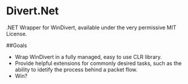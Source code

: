 # Divert.Net

.NET Wrapper for WinDivert, available under the very permissive MIT License. 

##Goals

 - Wrap WinDivert in a fully managed, easy to use CLR library.
 - Provide helpful extensions for commonly desired tasks, such as the ability to idetify the process behind a packet flow.
 - Win?
